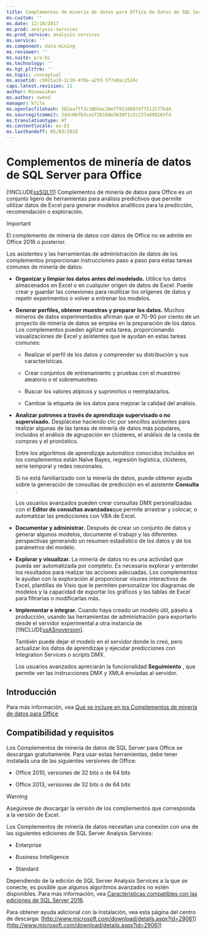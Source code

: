 ```yaml
---
title: Complementos de minería de datos para Office de datos de SQL Server | Documentos de Microsoft
ms.custom: ''
ms.date: 12/18/2017
ms.prod: analysis-services
ms.prod_service: analysis-services
ms.service: ''
ms.component: data-mining
ms.reviewer: ''
ms.suite: pro-bi
ms.technology: ''
ms.tgt_pltfrm: ''
ms.topic: conceptual
ms.assetid: c9021a19-2c19-4f0a-a293-5f7e0ac2524c
caps.latest.revision: 11
author: Minewiskan
ms.author: owend
manager: kfile
ms.openlocfilehash: 582aafff3c10b5ec20ef791106074f7511577bd4
ms.sourcegitcommit: 2ddc0bfb3ce2f2b160e3638f1c2c237a898263f4
ms.translationtype: HT
ms.contentlocale: es-ES
ms.lasthandoff: 05/03/2018
---
```

# <a name="sql-server-data-mining-add-ins-for-office"></a>Complementos de minería de datos de SQL Server para Office

  [!INCLUDE[ssSQL11](../../includes/sssql11-md.md)] Complementos de minería de datos para Office es un conjunto ligero de herramientas para análisis predictivos que permite utilizar datos de Excel para generar modelos analíticos para la predicción, recomendación o exploración.  
  
> [!IMPORTANT]
> El complemento de minería de datos con datos de Office no se admite en Office 2016 o posterior.
  
 Los asistentes y las herramientas de administración de datos de los complementos proporcionan instrucciones paso a paso para estas tareas comunes de minería de datos:  
  
-   **Organizar y limpiar los datos antes del modelado.** Utilice los datos almacenados en Excel o en cualquier origen de datos de Excel. Puede crear y guardar las conexiones para reutilizar los orígenes de datos y repetir experimentos o volver a entrenar los modelos.  
  
-   **Generar perfiles, obtener muestras y preparar los datos.** Muchos mineros de datos experimentados afirman que el 70-90 por ciento de un proyecto de minería de datos se emplea en la preparación de los datos. Los complementos pueden agilizar esta tarea, proporcionando visualizaciones de Excel y asistentes que le ayudan en estas tareas comunes:  
  
    -   Realizar el perfil de los datos y comprender su distribución y sus características.  
  
    -   Crear conjuntos de entrenamiento y pruebas con el muestreo aleatorio o el sobremuestreo.  
  
    -   Buscar los valores atípicos y suprimirlos o reemplazarlos.  
  
    -   Cambiar la etiqueta de los datos para mejorar la calidad del análisis.  
  
-   **Analizar patrones a través de aprendizaje supervisado o no supervisado.** Desplácese haciendo clic por sencillos asistentes para realizar algunas de las tareas de minería de datos más populares, incluidos el análisis de agrupación en clústeres, el análisis de la cesta de compras y el pronóstico.  
  
     Entre los algoritmos de aprendizaje automático conocidos incluidos en los complementos están Naïve Bayes, regresión logística, clústeres, serie temporal y redes neuronales.  
  
     Si no está familiarizado con la minería de datos, puede obtener ayuda sobre la generación de consultas de predicción en el asistente **Consulta** .  
  
     Los usuarios avanzados pueden crear consultas DMX personalizadas con el **Editor de consultas avanzadas**que permite arrastrar y colocar, o automatizar las predicciones con VBA de Excel.  
  
-   **Documentar y administrar.** Después de crear un conjunto de datos y generar algunos modelos, documente el trabajo y las diferentes perspectivas generando un resumen estadístico de los datos y de los parámetros del modelo.  
  
-   **Explorar y visualizar.** La minería de datos no es una actividad que pueda ser automatizada por completo. Es necesario explorar y entender los resultados para realizar las acciones adecuadas. Los complementos le ayudan con la exploración al proporcionar visores interactivos de Excel, plantillas de Visio que le permiten personalizar los diagramas de modelos y la capacidad de exportar los gráficos y las tablas de Excel para filtrarlas o modificarlas más.  
  
-   **Implementar e integrar.** Cuando haya creado un modelo útil, páselo a producción, usando las herramientas de administración para exportarlo desde el servidor experimental a otra instancia de [!INCLUDE[ssASnoversion](../../includes/ssasnoversion-md.md)].  
  
     También puede dejar el modelo en el servidor donde lo creó, pero actualizar los datos de aprendizaje y ejecutar predicciones con Integration Services o scripts DMX.  
  
     Los usuarios avanzados apreciarán la funcionalidad **Seguimiento** , que permite ver las instrucciones DMX y XMLA enviadas al servidor.  
  
## <a name="getting-started"></a>Introducción  
 Para más información, vea [Qué se incluye en los Complementos de minería de datos para Office](http://go.microsoft.com/fwlink/p/?LinkId=616849)  
  
## <a name="support-and-requirements"></a>Compatibilidad y requisitos  
 Los Complementos de minería de datos de SQL Server para Office se descargan gratuitamente. Para usar estas herramientas, debe tener instalada una de las siguientes versiones de Office:  
  
-   Office 2010, versiones de 32 bits o de 64 bits  
  
-   Office 2013, versiones de 32 bits o de 64 bits  
  
> [!WARNING]  
>  Asegúrese de descargar la versión de los complementos que corresponda a la versión de Excel.  
  
 Los Complementos de minería de datos necesitan una conexión con una de las siguientes ediciones de SQL Server Analysis Services:  
  
-   Enterprise  
  
-   Business Intelligence  
  
-   Standard  
  
 Dependiendo de la edición de SQL Server Analysis Services a la que se conecte, es posible que algunos algoritmos avanzados no estén disponibles. Para más información, vea [Características compatibles con las ediciones de SQL Server 2016](../../analysis-services/analysis-services-features-supported-by-the-editions-of-sql-server-2016.md).  
  
 Para obtener ayuda adicional con la instalación, vea esta página del centro de descarga: [http://www.microsoft.com/download/details.aspx?id=29061](http://www.microsoft.com/download/details.aspx?id=29061)  
  
  
